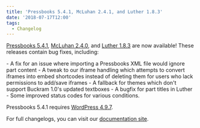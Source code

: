 ```yaml
---
title: 'Pressbooks 5.4.1, McLuhan 2.4.1, and Luther 1.8.3'
date: '2018-07-17T12:00'
tags:
  - Changelog
---
```


[Pressbooks 5.4.1](https://github.com/pressbooks/pressbooks/releases/tag/5.4.1),
[McLuhan 2.4.0](https://github.com/pressbooks/pressbooks-book/releases/tag/2.4.1), and
[Luther 1.8.3](https://github.com/pressbooks/pressbooks-luther/releases/tag/1.8.3) are now
available! These releases contain bug fixes, including:

\- A fix for an issue where importing a Pressbooks XML file would ignore part content - A
tweak to our iframe handling which attempts to convert iframes into embed shortcodes
instead of deleting them for users who lack permissions to add/save iframes - A fallback
for themes which don't support Buckram 1.0's updated textboxes - A bugfix for part titles
in Luther - Some improved status codes for various conditions.

Pressbooks 5.4.1 requires
[WordPress 4.9.7](https://wordpress.org/news/2018/07/wordpress-4-9-7-security-and-maintenance-release/).

For full changelogs, you can visit our
[documentation site](https://docs.pressbooks.org/changelog).
